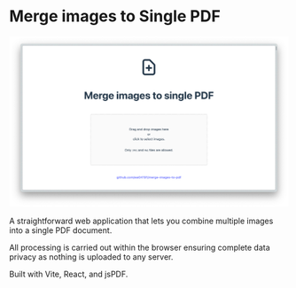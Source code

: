 # Merge images to Single PDF

![](./.github/assets/screenshot.png)

A straightforward web application that lets you combine multiple images into a single PDF document.

All processing is carried out within the browser ensuring complete data privacy as nothing is uploaded to any server.

Built with Vite, React, and jsPDF.
